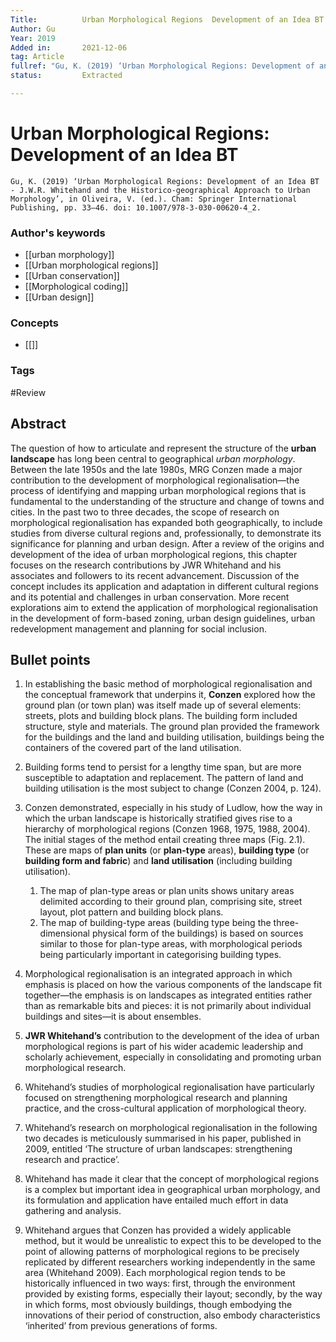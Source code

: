 ```yaml
---
Title: 			Urban Morphological Regions  Development of an Idea BT
Author:	Gu
Year: 2019
Added in:		2021-12-06
tag: Article
fullref: "Gu, K. (2019) ‘Urban Morphological Regions: Development of an Idea BT  - J.W.R. Whitehand and the Historico-geographical Approach to Urban Morphology’, in Oliveira, V. (ed.). Cham: Springer International Publishing, pp. 33–46. doi: 10.1007/978-3-030-00620-4_2."
status:			Extracted

---
```

# Urban Morphological Regions: Development of an Idea BT 
`Gu, K. (2019) ‘Urban Morphological Regions: Development of an Idea BT  - J.W.R. Whitehand and the Historico-geographical Approach to Urban Morphology’, in Oliveira, V. (ed.). Cham: Springer International Publishing, pp. 33–46. doi: 10.1007/978-3-030-00620-4_2.` 

### Author's keywords
- [[urban morphology]]
- [[Urban morphological regions]]
- [[Urban conservation]]
- [[Morphological coding]]
- [[Urban design]]
### Concepts
- [[]]
### Tags
#Review 

## Abstract
The question of how to articulate and represent the structure of the **urban landscape** has long been central to geographical *urban morphology*. Between the late 1950s and the late 1980s, MRG Conzen made a major contribution to the development of morphological regionalisation—the process of identifying and mapping urban morphological regions that is fundamental to the understanding of the structure and change of towns and cities. In the past two to three decades, the scope of research on morphological regionalisation has expanded both geographically, to include studies from diverse cultural regions and, professionally, to demonstrate its significance for planning and urban design. After a review of the origins and development of the idea of urban morphological regions, this chapter focuses on the research contributions by JWR Whitehand and his associates and followers to its recent advancement. Discussion of the concept includes its application and adaptation in different cultural regions and its potential and challenges in urban conservation. More recent explorations aim to extend the application of morphological regionalisation in the development of form-based zoning, urban design guidelines, urban redevelopment management and planning for social inclusion.

## Bullet points
1.   In establishing the basic method of morphological regionalisation and the conceptual framework that underpins it, **Conzen** explored how the ground plan (or town plan) was itself made up of several elements: streets, plots and building block plans. The building form included structure, style and materials. The ground plan provided the framework for the buildings and the land and building utilisation, buildings being the containers of the covered part of the land utilisation.

2. Building forms tend to persist for a lengthy time span, but are more susceptible to adaptation and replacement. The pattern of land and building utilisation is the most subject to change (Conzen 2004, p. 124).

3. Conzen demonstrated, especially in his study of Ludlow, how the way in which the urban landscape is historically stratified gives rise to a hierarchy of morphological regions (Conzen 1968, 1975, 1988, 2004). The initial stages of the method entail creating three maps (Fig. 2.1). These are maps of **plan units** (or **plan-type** areas), **building type** (or **building form and fabric**) and **land utilisation** (including building utilisation).
	1. The map of plan-type areas or plan units shows unitary areas delimited according to their ground plan, comprising site, street layout, plot pattern and building block plans.
	2. The map of building-type areas (building type being the three-dimensional physical form of the buildings) is based on sources similar to those for plan-type areas, with morphological periods being particularly important in categorising building types.

4. Morphological regionalisation is an integrated approach in which emphasis is placed on how the various components of the landscape fit together—the emphasis is on landscapes as integrated entities rather than as remarkable bits and pieces: it is not primarily about individual buildings and sites—it is about ensembles.
5. **JWR Whitehand’s** contribution to the development of the idea of urban morphological regions is part of his wider academic leadership and scholarly achievement, especially in consolidating and promoting urban morphological research.
6. Whitehand’s studies of morphological regionalisation have particularly focused on strengthening morphological research and planning practice, and the cross-cultural application of morphological theory.
7. Whitehand’s research on morphological regionalisation in the following two decades is meticulously summarised in his paper, published in 2009, entitled ‘The structure of urban landscapes: strengthening research and practice’.
8. Whitehand has made it clear that the concept of morphological regions is a complex but important idea in geographical urban morphology, and its formulation and application have entailed much effort in data gathering and analysis.
9. Whitehand argues that Conzen has provided a widely applicable method, but it would be unrealistic to expect this to be developed to the point of allowing patterns of morphological regions to be precisely replicated by different researchers working independently in the same area (Whitehand 2009). Each morphological region tends to be historically influenced in two ways: first, through the environment provided by existing forms, especially their layout; secondly, by the way in which forms, most obviously buildings, though embodying the innovations of their period of construction, also embody characteristics ‘inherited’ from previous generations of forms.
